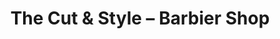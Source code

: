 ---
title: "The Cut & Style – Barbier Shop"
url: /hamburg/the-cut-und-style-barbier-shop/
shop: Friseur
---